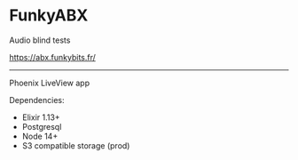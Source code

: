 # FunkyABX

Audio blind tests

https://abx.funkybits.fr/

---

Phoenix LiveView app

Dependencies:
- Elixir 1.13+
- Postgresql
- Node 14+
- S3 compatible storage (prod)
